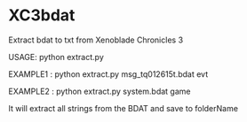 # XC3bdat
Extract bdat to txt from Xenoblade Chronicles 3

USAGE: python extract.py <fileName> <type>

EXAMPLE1 : python extract.py msg_tq012615t.bdat evt

EXAMPLE2 : python extract.py system.bdat game

It will extract all strings from the BDAT and save to folderName
